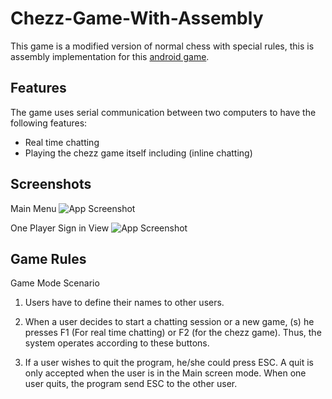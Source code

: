 # Chezz-Game-With-Assembly

This game is a modified version of normal chess with special rules, this is assembly implementation for this [android game](https://play.google.com/store/apps/details?id=com.quickbytegames.chezz&pli=1).



## Features
The game uses serial communication between two computers to have the following features:
- Real time chatting
- Playing the chezz game itself including (inline chatting)


## Screenshots
Main Menu
![App Screenshot](https://drive.google.com/uc?id=1tUB537xtf3ElrFg74HSB-gA-E9wEHbyE)

One Player Sign in View
![App Screenshot](https://drive.google.com/uc?id=1p338-EgPIPKnyzzHfhmhkxnQqQJhKNiq)

## Game Rules
Game Mode Scenario
1. Users have to define their names to other users.

2. When a user decides to start a chatting session or a new game, (s) he presses F1 (For real time chatting) or F2 (for the chezz game). Thus, the system operates according to these buttons.

3. If a user wishes to quit the program, he/she could press ESC. A quit is only accepted when the user is in the Main screen mode. When one user quits, the program send ESC to the other user.
